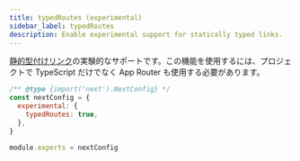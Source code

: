 ```yaml
---
title: typedRoutes (experimental)
sidebar_label: typedRoutes
description: Enable experimental support for statically typed links.
---
```


[静的型付けリンク](/docs/app-router/building-your-application/configuring/typescript#statically-typed-links)の実験的なサポートです。この機能を使用するには、プロジェクトで TypeScript だけでなく App Router も使用する必要があります。

```js title="next.config.js"
/** @type {import('next').NextConfig} */
const nextConfig = {
  experimental: {
    typedRoutes: true,
  },
}

module.exports = nextConfig
```
